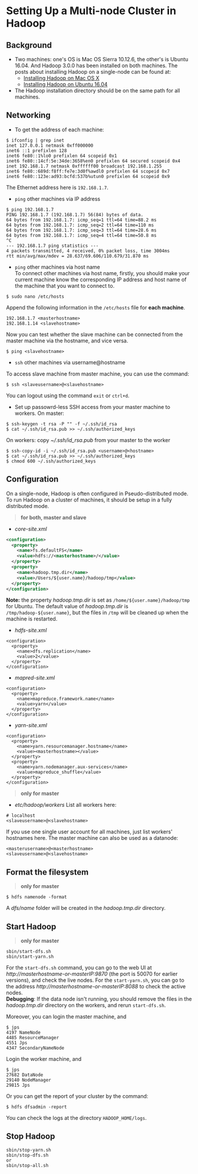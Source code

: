 # Setting Up a Multi-node Cluster in Hadoop
## Background
* Two machines: one's OS is Mac OS Sierra 10.12.6, the other's is Ubuntu 16.04. And Hadoop 3.0.0 has been installed on both machines. The posts about installing Hadoop on a single-node can be found at:  
    - [Installing Hadoop on Mac OS X](../blog/b20171003.md)
    - [Installing Hadoop on Ubuntu 16.04](../blog/b20171009.md)
* The Hadoop installation directory should be on the same path for all machines.

## Networking
- To get the address of each machine:
```
$ ifconfig | grep inet
inet 127.0.0.1 netmask 0xff000000
inet6 ::1 prefixlen 128
inet6 fe80::1%lo0 prefixlen 64 scopeid 0x1
inet6 fe80::14cf:5e:34de:3658%en0 prefixlen 64 secured scopeid 0x4
inet 192.168.1.7 netmask 0xffffff00 broadcast 192.168.1.255
inet6 fe80::689d:f8ff:fe7e:3d0f%awdl0 prefixlen 64 scopeid 0x7
inet6 fe80::123e:ad93:bcfd:537b%utun0 prefixlen 64 scopeid 0x9
```
The Ethernet address here is `192.168.1.7`.

- `ping` other machines via IP address  
```
$ ping 192.168.1.7
PING 192.168.1.7 (192.168.1.7) 56(84) bytes of data.
64 bytes from 192.168.1.7: icmp_seq=1 ttl=64 time=88.2 ms
64 bytes from 192.168.1.7: icmp_seq=2 ttl=64 time=110 ms
64 bytes from 192.168.1.7: icmp_seq=3 ttl=64 time=28.6 ms
64 bytes from 192.168.1.7: icmp_seq=4 ttl=64 time=50.8 ms
^C
--- 192.168.1.7 ping statistics ---
4 packets transmitted, 4 received, 0% packet loss, time 3004ms
rtt min/avg/max/mdev = 28.637/69.606/110.679/31.870 ms
```
- `ping` other machines via host name  
To connect other machines via host name, firstly, you should make your current machine know the corresponding IP address and host name of the machine that you want to connect to.
```
$ sudo nano /etc/hosts
```
Append the following information in the `/etc/hosts` file for **each machine**.
```
192.168.1.7 <masterhostname>
192.168.1.14 <slavehostname>
```
Now you can test whether the slave machine can be connected from the master machine via the hostname, and vice versa.
```
$ ping <slavehostname>
```
- `ssh` other machines via username@hostname  

To access slave machine from master machine, you can use the command:
```
$ ssh <slaveusername>@<slavehostname>
```
You can logout using the command `exit` or `ctrl+d`.  
- Set up passowrd-less SSH access from your master machine to workers.
On master:
```
$ ssh-keygen -t rsa -P "" -f ~/.ssh/id_rsa
$ cat ~/.ssh/id_rsa.pub >> ~/.ssh/authorized_keys
```
On workers: copy *~/.ssh/id_rsa.pub* from your master to the worker 
```
$ ssh-copy-id -i ~/.ssh/id_rsa.pub <username>@<hostname>
$ cat ~/.ssh/id_rsa.pub >> ~/.ssh/authorized_keys
$ chmod 600 ~/.ssh/authorized_keys
```

## Configuration
On a single-node, Hadoop is often configured in Pseudo-distributed mode. To run Hadoop on a cluster of machines, it should be setup in a fully distributed mode.  
> **for both, master and slave**  
- *core-site.xml*
```xml
<configuration>
  <property>
    <name>fs.defaultFS</name>
    <value>hdfs://<masterhostname>/</value>
  </property>
  <property>
    <name>hadoop.tmp.dir</name>
    <value>/Users/${user.name}/hadoop/tmp</value>
  </property>
</configuration>
```  
**Note:** the property *hadoop.tmp.dir* is set as `/home/${user.name}/hadoop/tmp` for Ubuntu. The default value of *hadoop.tmp.dir* is `/tmp/hadoop-${user.name}`, but the files in `/tmp` will be cleaned up when the machine is restarted.
- *hdfs-site.xml*
```
<configuration>
  <property>
    <name>dfs.replication</name>
    <value>2</value>
  </property>
</configuration>
```  
- *mapred-site.xml*
```
<configuration>
  <property>
    <name>mapreduce.framework.name</name>
    <value>yarn</value>
  </property>
</configuration>
```
- *yarn-site.xml*
```
<configuration>
  <property>
    <name>yarn.resourcemanager.hostname</name>
    <value><masterhostname></value>
  </property>
  <property>
    <name>yarn.nodemanager.aux-services</name>
    <value>mapreduce_shuffle</value>
  </property>
</configuration>
```  
> **only for master**  
- *etc/hadoop/workers*
List all workers here:
```
# localhost
<slaveusername>@<slavehostname>
```
If you use one single user account for all machines, just list workers' hostnames here. The master machine can also be used as a datanode:
```
<masterusername>@<masterhostname>
<slaveusername>@<slavehostname>
```

## Format the filesystem
> **only for master**  
```
$ hdfs namenode -format
```  
A *dfs/name* folder will be created in the *hadoop.tmp.dir* directory.

## Start Hadoop
> **only for master**
```
sbin/start-dfs.sh
sbin/start-yarn.sh
```  
For the `start-dfs.sh` command, you can go to the web UI at *http://masterhostname-or-masterIP:9870* (the port is 50070 for earlier versions), and check the live nodes. For the `start-yarn.sh`, you can go to the address *http://masterhostname-or-masterIP:8088* to check the active nodes.  
**Debugging**: If the data node isn't running, you should remove the files in the *hadoop.tmp.dir* directory on the workers, and rerun `start-dfs.sh`.

Moreover, you can login the master machine, and
```
$ jps
4197 NameNode
4485 ResourceManager
4551 Jps
4347 SecondaryNameNode
```
Login the worker machine, and
```
$ jps
27682 DataNode
29140 NodeManager
29815 Jps
```
Or you can get the report of your cluster by the command:
```
$ hdfs dfsadmin -report
```
You can check the logs at the directory `HADOOP_HOME/logs`.

## Stop Hadoop
```
sbin/stop-yarn.sh
sbin/stop-dfs.sh
or 
sbin/stop-all.sh
```
